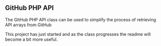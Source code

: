 GitHub PHP API
--------------

The GitHub PHP API class can be used to simplify the process of retrieving API arrays from GitHub

This project has just started and as the class progresses the readme will become a bit more useful.
